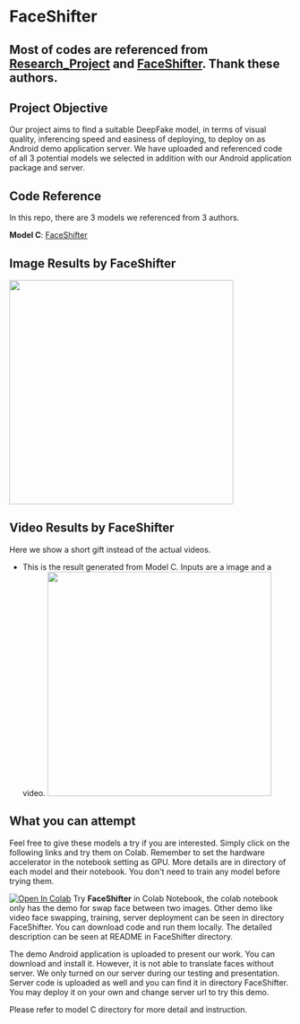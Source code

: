 # FaceShifter

## Most of codes are referenced from [Research_Project](https://github.com/richarduuz/Research_Project) and  [FaceShifter](https://github.com/taotaonice/FaceShifter). Thank these authors.


## Project Objective
Our project aims to find a suitable DeepFake model, in terms of visual quality, inferencing speed and easiness of deploying, to deploy on as Android demo application server. We have uploaded and referenced code of all 3 potential models we selected in addition with our Android application package and server.

## Code Reference
In this repo, there are 3 models we referenced from 3 authors.

**Model C**: [FaceShifter](https://github.com/taotaonice/FaceShifter)

## Image Results by FaceShifter

<img src="https://github.com/richarduuz/Research_Project/blob/master/model_c_image_result.jpg" width="400">

## Video Results by FaceShifter
Here we show a short gift instead of the actual videos.

- This is the result generated from Model C. Inputs are a image and a video. 
  <img src="https://github.com/richarduuz/Research_Project/blob/master/Model_C_Video_Gif.gif" width="400">

## What you can attempt
Feel free to give these models a try if you are interested. Simply click on the following links and try them on Colab. Remember to set the hardware accelerator in the notebook setting as GPU. More details are in directory of each model and their notebook. You don't need to train any model before trying them.

[![Open In Colab](https://colab.research.google.com/assets/colab-badge.svg)](https://colab.research.google.com/github/richarduuz/Research_Project/blob/master/ModelC/ModelC.ipynb) Try **FaceShifter** in Colab Notebook, the colab notebook only has the demo for swap face between two images. Other demo like video face swapping, training, server deployment can be seen in directory FaceShifter. You can download code and run them locally. The detailed description can be seen at README in FaceShifter directory.

The demo Android application is uploaded to present our work. You can download and install it. However, it is not able to translate faces without server. We only turned on our server during our testing and presentation. Server code is uploaded as well and you can find it in directory FaceShifter. You may deploy it on your own and change server url to try this demo.

Please refer to model C directory for more detail and instruction.
